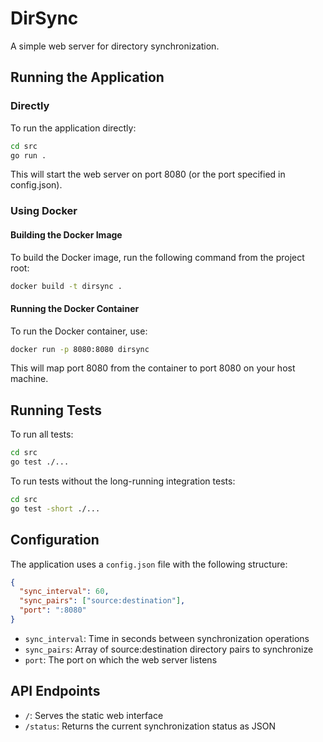 # DirSync

A simple web server for directory synchronization.

## Running the Application

### Directly

To run the application directly:

```bash
cd src
go run .
```

This will start the web server on port 8080 (or the port specified in config.json).

### Using Docker

#### Building the Docker Image

To build the Docker image, run the following command from the project root:

```bash
docker build -t dirsync .
```

#### Running the Docker Container

To run the Docker container, use:

```bash
docker run -p 8080:8080 dirsync
```

This will map port 8080 from the container to port 8080 on your host machine.

## Running Tests

To run all tests:

```bash
cd src
go test ./...
```

To run tests without the long-running integration tests:

```bash
cd src
go test -short ./...
```

## Configuration

The application uses a `config.json` file with the following structure:

```json
{
  "sync_interval": 60,
  "sync_pairs": ["source:destination"],
  "port": ":8080"
}
```

- `sync_interval`: Time in seconds between synchronization operations
- `sync_pairs`: Array of source:destination directory pairs to synchronize
- `port`: The port on which the web server listens

## API Endpoints

- `/`: Serves the static web interface
- `/status`: Returns the current synchronization status as JSON